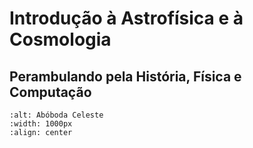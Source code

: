 # Introdução à Astrofísica e à Cosmologia

## Perambulando pela História, Física e Computação

```{image} ../images/capa.jpg
:alt: Abóboda Celeste
:width: 1000px
:align: center
```